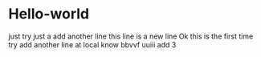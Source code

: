 # Hello-world
just try
just a add another line
this line is a new line
Ok this is the first time try
add another line at local
know
bbvvf uuiii
add 3

